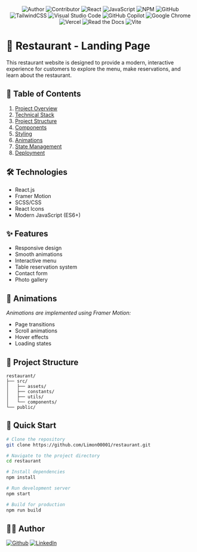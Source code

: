 <div align="center">

![Author](https://img.shields.io/badge/Limon-5E0D73?style=flat&logo=autocad&logoColor=whitesmoke) ![Contributor](https://img.shields.io/badge/Contributor-000?style=flat&logo=c&logoColor=whitesmoke) ![React](https://img.shields.io/badge/-React-61DAFB?style=flat&logo=react&logoColor=black) ![JavaScript](https://img.shields.io/badge/JavaScript-F7DF1E?style=flat&logo=javascript&logoColor=black) ![NPM](https://img.shields.io/badge/Npm-CC342D?style=flat&logo=npm&logoColor=white)
![GitHub](https://img.shields.io/badge/Github-000?style=flat&logo=github&logoColor=white) ![TailwindCSS](https://img.shields.io/badge/-TailwindCss-38BDF8?style=flat&logo=tailwind-css&logoColor=white) ![Visual Studio Code](https://custom-icon-badges.demolab.com/badge/Visual%20Studio%20Code-0078d7.svg?logo=vsc&logoColor=white) ![GitHub Copilot](https://img.shields.io/badge/GitHub%20Copilot-000?logo=githubcopilot&logoColor=fff) ![Google Chrome](https://img.shields.io/badge/Google%20Chrome-4285F4?logo=GoogleChrome&logoColor=white) ![Vercel](https://img.shields.io/badge/Vercel-%23000000.svg?logo=vercel&logoColor=white) ![Read the Docs](https://img.shields.io/badge/Read%20the%20Docs-8CA1AF?logo=readthedocs&logoColor=fff) ![Vite](https://img.shields.io/badge/Vite-646CFF?logo=vite&logoColor=fff)

</div>

# 🍔 Restaurant - Landing Page

This restaurant website is designed to provide a modern, interactive experience for customers to explore the menu, make reservations, and learn about the restaurant.

## 📜 Table of Contents

1. [Project Overview](#project-overview)
2. [Technical Stack](#technical-stack)
3. [Project Structure](#project-structure)
4. [Components](#components)
5. [Styling](#styling)
6. [Animations](#animations)
7. [State Management](#state-management)
8. [Deployment](#deployment)

## 🛠 Technologies

- React.js
- Framer Motion
- SCSS/CSS
- React Icons
- Modern JavaScript (ES6+)

## ✨ Features

- Responsive design
- Smooth animations
- Interactive menu
- Table reservation system
- Contact form
- Photo gallery
<!-- - Chef's special section -->

## 🎉 Animations

_Animations are implemented using Framer Motion:_

- Page transitions
- Scroll animations
- Hover effects
- Loading states

## 📁 Project Structure

```
restaurant/
├── src/
│   ├── assets/
│   ├── constants/
│   ├── utils/
│   └── components/
└── public/
```

## 🚀 Quick Start

```bash
# Clone the repository
git clone https://github.com/Limon00001/restaurant.git

# Navigate to the project directory
cd restaurant

# Install dependencies
npm install

# Run development server
npm start

# Build for production
npm run build
```

## 👨‍💻 Author

[![Github][github-shield]][github-url]
[![LinkedIn][linkedin-shield]][linkedin-url]

[github-shield]: https://img.shields.io/badge/Github-000?style=flat&logo=github&logoColor=white
[github-url]: https://github.com/Limon00001
[linkedin-shield]: https://custom-icon-badges.demolab.com/badge/LinkedIn-0A66C2?logo=linkedin-white&logoColor=fff
[linkedin-url]: https://www.linkedin.com/in/monayem-hossain-limon/
